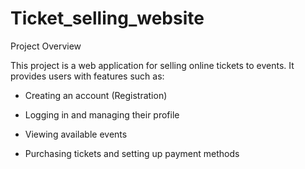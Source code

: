 # Ticket_selling_website
Project Overview 

This project is a web application for selling online tickets to events. It provides users with features such as:  

- Creating an account (Registration) 

- Logging in and managing their profile 

- Viewing available events 

- Purchasing tickets and setting up payment methods
